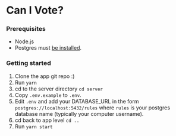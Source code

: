 # Can I Vote?  


### Prerequisites

* Node.js
* Postgres must [be installed](https://postgresapp.com/).

### Getting started

1. Clone the app git repo :)
2. Run `yarn`
3. cd to the server directory `cd server`
4. Copy `.env.example` to `.env`.
5. Edit `.env` and add your DATABASE_URL in the form `postgres://localhost:5432/rules` where `rules` is your postgres database name (typically your computer username).
6. cd back to app level `cd ..`
7. Run `yarn start`